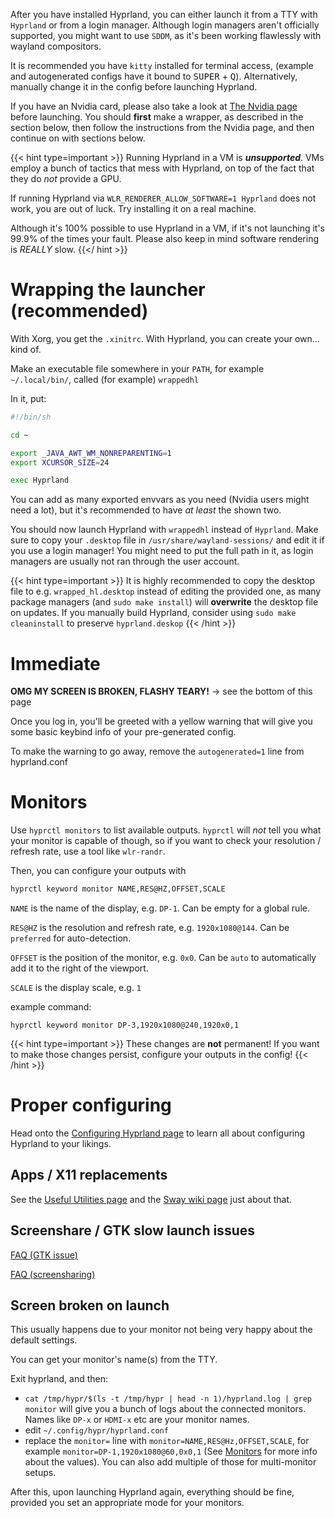 After you have installed Hyprland, you can either launch it from a TTY with
`Hyprland` or from a login manager. Although login managers aren't officially
supported, you might want to use `SDDM`, as it's been working flawlessly with wayland
compositors.

It is recommended you have `kitty` installed for terminal access, (example and
autogenerated configs have it bound to <kbd>SUPER</kbd> + <kbd>Q</kbd>).
Alternatively, manually change it in the config before launching Hyprland.

If you have an Nvidia card, please also take a look at
[The Nvidia page](../../Nvidia) before launching. You should **first** make a
wrapper, as described in the section below, then follow the instructions from
the Nvidia page, and then continue on with sections below.

{{< hint type=important >}}
Running Hyprland in a VM is **_unsupported_**. VMs employ a bunch of tactics that
mess with Hyprland, on top of the fact that they do _not_ provide a GPU.

If running Hyprland via `WLR_RENDERER_ALLOW_SOFTWARE=1 Hyprland` does not work,
you are out of luck. Try installing it on a real machine.

Although it's 100% possible to use Hyprland in a VM, if it's not launching it's 99.9%
of the times your fault. Please also keep in mind software rendering is _REALLY_ slow.
{{</ hint >}}

# Wrapping the launcher (recommended)

With Xorg, you get the `.xinitrc`. With Hyprland, you can create your own...
kind of.

Make an executable file somewhere in your `PATH`, for example `~/.local/bin/`,
called (for example) `wrappedhl`

In it, put:

```bash
#!/bin/sh

cd ~

export _JAVA_AWT_WM_NONREPARENTING=1
export XCURSOR_SIZE=24

exec Hyprland
```

You can add as many exported envvars as you need (Nvidia users might need a
lot), but it's recommended to have _at least_ the shown two.

You should now launch Hyprland with `wrappedhl` instead of `Hyprland`. Make sure
to copy your `.desktop` file in `/usr/share/wayland-sessions/` and edit it if you use a
login manager! You might need to put the full path in it, as login managers are
usually not ran through the user account.

{{< hint type=important >}}
It is highly recommended to copy the desktop file to e.g. `wrapped_hl.desktop` instead of editing
the provided one, as many package managers (and `sudo make install`) will **overwrite**
the desktop file on updates. If you manually build Hyprland, consider using `sudo make cleaninstall` to preserve `hyprland.deskop`
{{< /hint >}}

# Immediate

**OMG MY SCREEN IS BROKEN, FLASHY TEARY!** -> see the bottom of this page

Once you log in, you'll be greeted with a yellow warning that will give you some
basic keybind info of your pre-generated config.

To make the warning to go away, remove the `autogenerated=1` line from hyprland.conf

# Monitors

Use `hyprctl monitors` to list available outputs. `hyprctl` will _not_ tell you
what your monitor is capable of though, so if you want to check your resolution / refresh rate,
use a tool like `wlr-randr`.

Then, you can configure your outputs with

```bash
hyprctl keyword monitor NAME,RES@HZ,OFFSET,SCALE
```

`NAME` is the name of the display, e.g. `DP-1`. Can be empty for a global rule.

`RES@HZ` is the resolution and refresh rate, e.g. `1920x1080@144`. Can be
`preferred` for auto-detection.

`OFFSET` is the position of the monitor, e.g. `0x0`. Can be `auto` to
automatically add it to the right of the viewport.

`SCALE` is the display scale, e.g. `1`

example command:

```plain
hyprctl keyword monitor DP-3,1920x1080@240,1920x0,1
```

{{< hint type=important >}} These changes are **not** permanent! If you want to
make those changes persist, configure your outputs in the config! {{< /hint >}}

# Proper configuring

Head onto the
[Configuring Hyprland page](../../Configuring/Configuring-Hyprland) to learn all
about configuring Hyprland to your likings.

## Apps / X11 replacements

See the [Useful Utilities page](../../Useful-Utilities) and the
[Sway wiki page](https://github.com/swaywm/sway/wiki/Useful-add-ons-for-sway)
just about that.

## Screenshare / GTK slow launch issues

[FAQ (GTK issue)](../../FAQ/#some-of-my-apps-take-a-really-long-time-to-open)

[FAQ (screensharing)](../../FAQ/#screenshare--obs-no-worky)

## Screen broken on launch

This usually happens due to your monitor not being very happy about the default
settings.

You can get your monitor's name(s) from the TTY.

Exit hyprland, and then:

- `cat /tmp/hypr/$(ls -t /tmp/hypr | head -n 1)/hyprland.log | grep monitor`
  will give you a bunch of logs about the connected monitors. Names like `DP-x`
  or `HDMI-x` etc are your monitor names.
- edit `~/.config/hypr/hyprland.conf`
- replace the `monitor=` line with `monitor=NAME,RES@Hz,OFFSET,SCALE`, for
  example `monitor=DP-1,1920x1080@60,0x0,1` (See [Monitors](#monitors) for more
  info about the values). You can also add multiple of those for multi-monitor
  setups.

After this, upon launching Hyprland again, everything should be fine, provided
you set an appropriate mode for your monitors.
